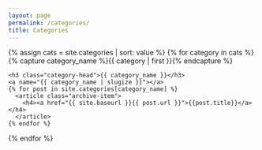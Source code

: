 ```yaml
---
layout: page
permalink: /categories/
title: Categories
---
```


<div id="archives">
{% assign cats = site.categories | sort: value %}
{% for category in cats %}
  <div class="archive-group">
    {% capture category_name %}{{ category | first }}{% endcapture %}
    <div id="#{{ category_name | slugize }}"></div>
    <p></p>
    
    <h3 class="category-head">{{ category_name }}</h3>
    <a name="{{ category_name | slugize }}"></a>
    {% for post in site.categories[category_name] %}
      <article class="archive-item">
        <h4><a href="{{ site.baseurl }}{{ post.url }}">{{post.title}}</a></h4>
      </article>
    {% endfor %}
  </div>
{% endfor %}
</div>
